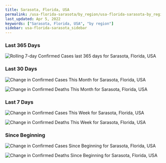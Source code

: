 ```yaml
---
title: Sarasota, Florida, USA
permalink: /usa-florida-sarasota/by_region/usa-florida-sarasota-by_region.html
last_updated: Apr 5, 2022
keywords: ["Sarasota, Florida, USA", "by region"]
sidebar: usa-florida-sarasota_sidebar
---
```


<h3>Last 365 Days</h3>

![Rolling 7-day Confirmed Cases last 365 days for Sarasota, Florida, USA](/covid_tracker/images/graphs/usa-florida-sarasota-weekly_totals_graph.png)

<h3>Last 30 Days</h3>

![Change in Confirmed Cases This Month for Sarasota, Florida, USA](/covid_tracker/images/graphs/usa-florida-sarasota-delta_confirmed-30_days_graph.png)

![Change in Confirmed Deaths This Month for Sarasota, Florida, USA](/covid_tracker/images/graphs/usa-florida-sarasota-delta_deaths-30_days_graph.png)

<h3>Last 7 Days</h3>

![Change in Confirmed Cases This Week for Sarasota, Florida, USA](/covid_tracker/images/graphs/usa-florida-sarasota-delta_confirmed-7_days_graph.png)

![Change in Confirmed Deaths This Week for Sarasota, Florida, USA](/covid_tracker/images/graphs/usa-florida-sarasota-delta_deaths-7_days_graph.png)

<h3>Since Beginning</h3>

![Change in Confirmed Cases Since Beginning for Sarasota, Florida, USA](/covid_tracker/images/graphs/usa-florida-sarasota-delta_confirmed-since_beginning_graph.png)

![Change in Confirmed Deaths Since Beginning for Sarasota, Florida, USA](/covid_tracker/images/graphs/usa-florida-sarasota-delta_deaths-since_beginning_graph.png)
